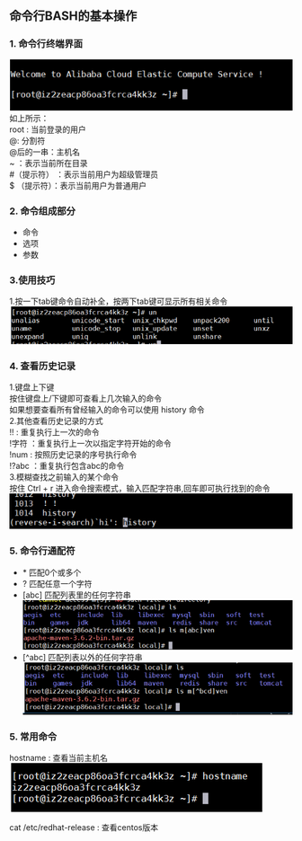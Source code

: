 ## 命令行BASH的基本操作
### 1. 命令行终端界面
![](./pic/1-pic.png)
如上所示：
<br>
root : 当前登录的用户 <br>
@: 分割符 <br>
@后的一串：主机名 <br>
~ ：表示当前所在目录 <br>
&#35;（提示符） ：表示当前用户为超级管理员 <br>
&#36; （提示符）：表示当前用户为普通用户 <br>
### 2. 命令组成部分
- 命令
- 选项
- 参数
### 3.使用技巧
1.按一下tab键命令自动补全，按两下tab键可显示所有相关命令
![](./pic/tab.png)
### 4. 查看历史记录
1.键盘上下键
<br>
按住键盘上/下键即可查看上几次输入的命令<br>
如果想要查看所有曾经输入的命令可以使用 history 命令<br>
2.其他查看历史记录的方式
<br>
!! : 重复执行上一次的命令<br>
!字符 ：重复执行上一次以指定字符开始的命令<br>
!num : 按照历史记录的序号执行命令<br>
!?abc ：重复执行包含abc的命令<br>
3.模糊查找之前输入的某个命令
<br>
按住 Ctrl + r 进入命令搜索模式，输入匹配字符串,回车即可执行找到的命令
![](./pic/ctrl_r.png)
### 5. 命令行通配符
- &#42; 匹配0个或多个
- ? 匹配任意一个字符
- [abc] 匹配列表里的任何字符串
![](./pic/20190913143358.png)
- [^abc] 匹配列表以外的任何字符串
![](./pic/20190913143651.png)
### 5. 常用命令
hostname : 查看当前主机名
![](./pic/2-hostname.png)

cat /etc/redhat-release  : 查看centos版本

